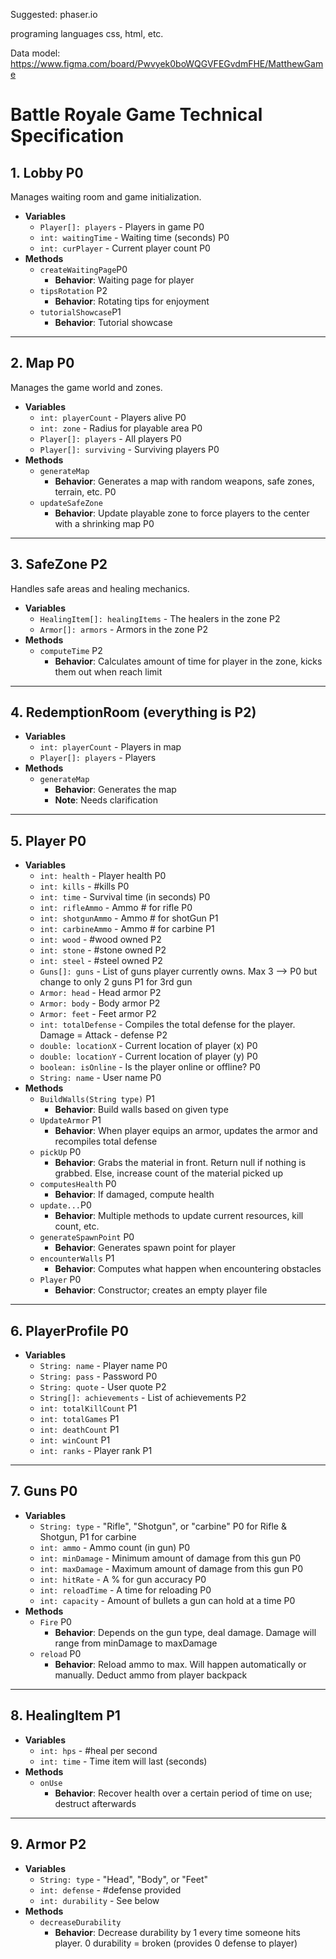 Suggested:
phaser.io

programing languages
css, html, etc.

Data model:
https://www.figma.com/board/Pwvyek0boWQGVFEGvdmFHE/MatthewGame


# Battle Royale Game Technical Specification

## 1. Lobby P0
Manages waiting room and game initialization.
* **Variables**
   * `Player[]: players` - Players in game P0
   * `int: waitingTime` - Waiting time (seconds) P0
   * `int: curPlayer` - Current player count P0
* **Methods**
   * `createWaitingPage`P0
      * **Behavior**: Waiting page for player
   * `tipsRotation` P2
      * **Behavior**: Rotating tips for enjoyment
   * `tutorialShowcase`P1
      * **Behavior**: Tutorial showcase

---

## 2. Map P0
Manages the game world and zones.
* **Variables**
   * `int: playerCount` - Players alive P0
   * `int: zone` - Radius for playable area P0
   * `Player[]: players` - All players P0
   * `Player[]: surviving` - Surviving players P0
* **Methods**
   * `generateMap`
      * **Behavior**: Generates a map with random weapons, safe zones, terrain, etc. P0
   * `updateSafeZone`
      * **Behavior**: Update playable zone to force players to the center with a shrinking map P0

---

## 3. SafeZone P2
Handles safe areas and healing mechanics.
* **Variables**
   * `HealingItem[]: healingItems` - The healers in the zone P2
   * `Armor[]: armors` - Armors in the zone P2
* **Methods**
   * `computeTime` P2
      * **Behavior**: Calculates amount of time for player in the zone, kicks them out when reach limit

---

## 4. RedemptionRoom (everything is P2)
* **Variables**
   * `int: playerCount` - Players in map
   * `Player[]: players` - Players
* **Methods**
   * `generateMap`
      * **Behavior**: Generates the map
      * **Note**: Needs clarification

---

## 5. Player P0
* **Variables**
   * `int: health` - Player health P0
   * `int: kills` - #kills P0
   * `int: time` - Survival time (in seconds) P0
   * `int: rifleAmmo` - Ammo # for rifle P0
   * `int: shotgunAmmo` - Ammo # for shotGun P1
   * `int: carbineAmmo` - Ammo # for carbine P1
   * `int: wood` - #wood owned P2
   * `int: stone` - #stone owned P2
   * `int: steel` - #steel owned P2
   * `Guns[]: guns` - List of guns player currently owns. Max 3 --> P0 but change to only 2 guns P1 for 3rd gun
   * `Armor: head` - Head armor P2
   * `Armor: body` - Body armor P2
   * `Armor: feet` - Feet armor P2
   * `int: totalDefense` - Compiles the total defense for the player. Damage = Attack - defense P2
   * `double: locationX` - Current location of player (x) P0
   * `double: locationY` - Current location of player (y) P0
   * `boolean: isOnline` - Is the player online or offline? P0
   * `String: name` - User name P0
* **Methods**
   * `BuildWalls(String type)` P1
      * **Behavior**: Build walls based on given type
   * `UpdateArmor` P1
      * **Behavior**: When player equips an armor, updates the armor and recompiles total defense
   * `pickUp` P0
      * **Behavior**: Grabs the material in front. Return null if nothing is grabbed. Else, increase count of the material picked up
   * `computesHealth` P0
      * **Behavior**: If damaged, compute health
   * `update...`P0
      * **Behavior**: Multiple methods to update current resources, kill count, etc.
   * `generateSpawnPoint` P0
      * **Behavior**: Generates spawn point for player
   * `encounterWalls` P1
      * **Behavior**: Computes what happen when encountering obstacles
   * `Player` P0
      * **Behavior**: Constructor; creates an empty player file

---

## 6. PlayerProfile P0
* **Variables**
   * `String: name` - Player name P0
   * `String: pass` - Password P0
   * `String: quote` - User quote P2
   * `String[]: achievements` - List of achievements P2
   * `int: totalKillCount` P1
   * `int: totalGames` P1
   * `int: deathCount` P1
   * `int: winCount` P1
   * `int: ranks` - Player rank P1

---

## 7. Guns P0
* **Variables**
   * `String: type` - "Rifle", "Shotgun", or "carbine" P0 for Rifle & Shotgun, P1 for carbine
   * `int: ammo` - Ammo count (in gun) P0
   * `int: minDamage` - Minimum amount of damage from this gun P0
   * `int: maxDamage` - Maximum amount of damage from this gun P0
   * `int: hitRate` - A % for gun accuracy P0
   * `int: reloadTime` - A time for reloading P0
   * `int: capacity` - Amount of bullets a gun can hold at a time P0
* **Methods**
   * `Fire` P0
      * **Behavior**: Depends on the gun type, deal damage. Damage will range from minDamage to maxDamage
   * `reload` P0
      * **Behavior**: Reload ammo to max. Will happen automatically or manually. Deduct ammo from player backpack

---

## 8. HealingItem P1
* **Variables**
   * `int: hps` - #heal per second
   * `int: time` - Time item will last (seconds)
* **Methods**
   * `onUse`
      * **Behavior**: Recover health over a certain period of time on use; destruct afterwards

---

## 9. Armor P2
* **Variables**
   * `String: type` - "Head", "Body", or "Feet"
   * `int: defense` - #defense provided
   * `int: durability` - See below
* **Methods**
   * `decreaseDurability`
      * **Behavior**: Decrease durability by 1 every time someone hits player. 0 durability = broken (provides 0 defense to player)